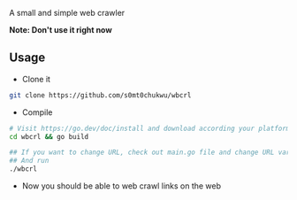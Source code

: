 A small and simple web crawler

**Note: Don't use it right now**

## Usage
- Clone it
```sh
git clone https://github.com/s0mt0chukwu/wbcrl
```
- Compile
```sh
# Visit https://go.dev/doc/install and download according your platform, if you haven't
cd wbcrl && go build

## If you want to change URL, check out main.go file and change URL variable
## And run
./wbcrl
```
- Now you should be able to web crawl links on the web
